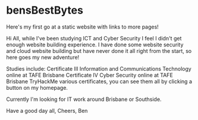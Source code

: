 # bensBestBytes

Here's my first go at a static website with links to more pages!

Hi All, while I've been studying ICT and Cyber Security I feel I didn't get enough website building experience.
I have done some website security and cloud website building but have never done it all right from the start, so here goes my new adventure!

Studies include:
Certificate III Information and Communications Technology online at TAFE Brisbane
Certificate IV Cyber Security online at TAFE Brisbane
TryHackMe various certificates, you can see them all by clicking a button on my homepage.

Currently I'm looking for IT work around Brisbane or Southside.

Have a good day all,
Cheers,
Ben
